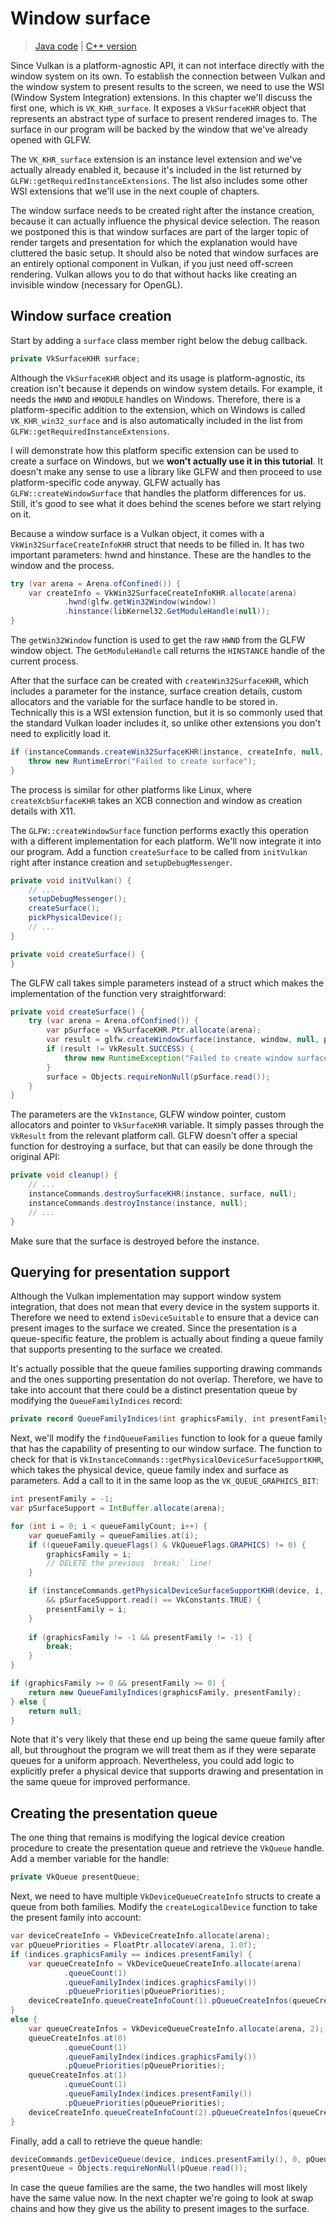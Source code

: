 # Window surface

> [Java code](https://github.com/chuigda/vulkan4j/tree/master/packages/tutorial/src/main/java/tutorial/vulkan/part02/ch05/Main.java) | [C++ version](https://vulkan-tutorial.com/Drawing_a_triangle/Presentation/Window_surface)

Since Vulkan is a platform-agnostic API, it can not interface directly with the window system on its own. To establish the connection between Vulkan and the window system to present results to the screen, we need to use the WSI (Window System Integration) extensions. In this chapter we'll discuss the first one, which is `VK_KHR_surface`. It exposes a `VkSurfaceKHR` object that represents an abstract type of surface to present rendered images to. The surface in our program will be backed by the window that we've already opened with GLFW.

The `VK_KHR_surface` extension is an instance level extension and we've actually already enabled it, because it's included in the list returned by `GLFW::getRequiredInstanceExtensions`. The list also includes some other WSI extensions that we'll use in the next couple of chapters.

The window surface needs to be created right after the instance creation, because it can actually influence the physical device selection. The reason we postponed this is that window surfaces are part of the larger topic of render targets and presentation for which the explanation would have cluttered the basic setup. It should also be noted that window surfaces are an entirely optional component in Vulkan, if you just need off-screen rendering. Vulkan allows you to do that without hacks like creating an invisible window (necessary for OpenGL).

## Window surface creation

Start by adding a `surface` class member right below the debug callback.

```java
private VkSurfaceKHR surface;
```

Although the `VkSurfaceKHR` object and its usage is platform-agnostic, its creation isn't because it depends on window system details. For example, it needs the `HWND` and `HMODULE` handles on Windows. Therefore, there is a platform-specific addition to the extension, which on Windows is called `VK_KHR_win32_surface` and is also automatically included in the list from `GLFW::getRequiredInstanceExtensions`.

I will demonstrate how this platform specific extension can be used to create a surface on Windows, but we **won't actually use it in this tutorial**. It doesn't make any sense to use a library like GLFW and then proceed to use platform-specific code anyway. GLFW actually has `GLFW::createWindowSurface` that handles the platform differences for us. Still, it's good to see what it does behind the scenes before we start relying on it.

Because a window surface is a Vulkan object, it comes with a `VkWin32SurfaceCreateInfoKHR` struct that needs to be filled in. It has two important parameters: hwnd and hinstance. These are the handles to the window and the process.

```java
try (var arena = Arena.ofConfined()) {
    var createInfo = VkWin32SurfaceCreateInfoKHR.allocate(arena)
            .hwnd(glfw.getWin32Window(window))
            .hinstance(libKernel32.GetModuleHandle(null));
}
```

The `getWin32Window` function is used to get the raw `HWND` from the GLFW window object. The `GetModuleHandle` call returns the `HINSTANCE` handle of the current process.

After that the surface can be created with `createWin32SurfaceKHR`, which includes a parameter for the instance, surface creation details, custom allocators and the variable for the surface handle to be stored in. Technically this is a WSI extension function, but it is so commonly used that the standard Vulkan loader includes it, so unlike other extensions you don't need to explicitly load it.

```java
if (instanceCommands.createWin32SurfaceKHR(instance, createInfo, null, pSurface) != VkResult.SUCCESS) {
    throw new RuntimeError("Failed to create surface");
}
```

The process is similar for other platforms like Linux, where `createXcbSurfaceKHR` takes an XCB connection and window as creation details with X11.

The `GLFW::createWindowSurface` function performs exactly this operation with a different implementation for each platform. We'll now integrate it into our program. Add a function `createSurface` to be called from `initVulkan` right after instance creation and `setupDebugMessenger`.

```java
private void initVulkan() {
    // ...
    setupDebugMessenger();
    createSurface();
    pickPhysicalDevice();
    // ...
}

private void createSurface() {
}
```

The GLFW call takes simple parameters instead of a struct which makes the implementation of the function very straightforward:

```java
private void createSurface() {
    try (var arena = Arena.ofConfined()) {
        var pSurface = VkSurfaceKHR.Ptr.allocate(arena);
        var result = glfw.createWindowSurface(instance, window, null, pSurface);
        if (result != VkResult.SUCCESS) {
            throw new RuntimeException("Failed to create window surface, vulkan error code: " + VkResult.explain(result));
        }
        surface = Objects.requireNonNull(pSurface.read());
    }
}
```

The parameters are the `VkInstance`, GLFW window pointer, custom allocators and pointer to `VkSurfaceKHR` variable. It simply passes through the `VkResult` from the relevant platform call. GLFW doesn't offer a special function for destroying a surface, but that can easily be done through the original API:

```java
private void cleanup() {
    // ...
    instanceCommands.destroySurfaceKHR(instance, surface, null);
    instanceCommands.destroyInstance(instance, null);
    // ...
}
```

Make sure that the surface is destroyed before the instance.

## Querying for presentation support

Although the Vulkan implementation may support window system integration, that does not mean that every device in the system supports it. Therefore we need to extend `isDeviceSuitable` to ensure that a device can present images to the surface we created. Since the presentation is a queue-specific feature, the problem is actually about finding a queue family that supports presenting to the surface we created.

It's actually possible that the queue families supporting drawing commands and the ones supporting presentation do not overlap. Therefore, we have to take into account that there could be a distinct presentation queue by modifying the `QueueFamilyIndices` record:

```java
private record QueueFamilyIndices(int graphicsFamily, int presentFamily) {}
```

Next, we'll modify the `findQueueFamilies` function to look for a queue family that has the capability of presenting to our window surface. The function to check for that is `VkInstanceCommands::getPhysicalDeviceSurfaceSupportKHR`, which takes the physical device, queue family index and surface as parameters. Add a call to it in the same loop as the `VK_QUEUE_GRAPHICS_BIT`:

```java
int presentFamily = -1;
var pSurfaceSupport = IntBuffer.allocate(arena);

for (int i = 0; i < queueFamilyCount; i++) {
    var queueFamily = queueFamilies.at(i);
    if ((queueFamily.queueFlags() & VkQueueFlags.GRAPHICS) != 0) {
        graphicsFamily = i;
        // DELETE the previous `break;` line!
    }

    if (instanceCommands.getPhysicalDeviceSurfaceSupportKHR(device, i, surface, pSurfaceSupport) == VkResult.SUCCESS
        && pSurfaceSupport.read() == VkConstants.TRUE) {
        presentFamily = i;
    }
    
    if (graphicsFamily != -1 && presentFamily != -1) {
        break;
    }
}

if (graphicsFamily >= 0 && presentFamily >= 0) {
    return new QueueFamilyIndices(graphicsFamily, presentFamily);
} else {
    return null;
}
```

Note that it's very likely that these end up being the same queue family after all, but throughout the program we will treat them as if they were separate queues for a uniform approach. Nevertheless, you could add logic to explicitly prefer a physical device that supports drawing and presentation in the same queue for improved performance.

## Creating the presentation queue

The one thing that remains is modifying the logical device creation procedure to create the presentation queue and retrieve the `VkQueue` handle. Add a member variable for the handle:

```java
private VkQueue presentQueue;
```

Next, we need to have multiple `VkDeviceQueueCreateInfo` structs to create a queue from both families. Modify the `createLogicalDevice` function to take the present family into account:

```java
var deviceCreateInfo = VkDeviceCreateInfo.allocate(arena);
var pQueuePriorities = FloatPtr.allocateV(arena, 1.0f);
if (indices.graphicsFamily == indices.presentFamily) {
    var queueCreateInfo = VkDeviceQueueCreateInfo.allocate(arena)
            .queueCount(1)
            .queueFamilyIndex(indices.graphicsFamily())
            .pQueuePriorities(pQueuePriorities);
    deviceCreateInfo.queueCreateInfoCount(1).pQueueCreateInfos(queueCreateInfo);
}
else {
    var queueCreateInfos = VkDeviceQueueCreateInfo.allocate(arena, 2);
    queueCreateInfos.at(0)
            .queueCount(1)
            .queueFamilyIndex(indices.graphicsFamily())
            .pQueuePriorities(pQueuePriorities);
    queueCreateInfos.at(1)
            .queueCount(1)
            .queueFamilyIndex(indices.presentFamily())
            .pQueuePriorities(pQueuePriorities);
    deviceCreateInfo.queueCreateInfoCount(2).pQueueCreateInfos(queueCreateInfos);
}
```

Finally, add a call to retrieve the queue handle:

```java
deviceCommands.getDeviceQueue(device, indices.presentFamily(), 0, pQueue);
presentQueue = Objects.requireNonNull(pQueue.read());
```

In case the queue families are the same, the two handles will most likely have the same value now. In the next chapter we're going to look at swap chains and how they give us the ability to present images to the surface.
